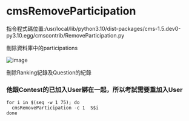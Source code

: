 # cmsRemoveParticipation  
  
指令程式碼位置:/usr/local/lib/python3.10/dist-packages/cms-1.5.dev0-py3.10.egg/cmscontrib/RemoveParticipation.py  
  
刪除資料庫中的participations 
  
![image](https://github.com/user-attachments/assets/a4de4aef-f2e6-478d-8ace-14a1d82ba3bc) 
  
刪除Ranking紀錄及Question的紀錄  
  
### 他跟Contest的已加入User綁在一起，所以考試需要重加入User
```
for i in $(seq -w 1 75); do
  cmsRemoveParticipation -c 1  S$i
done
```
